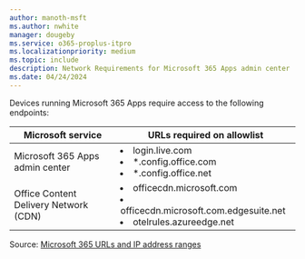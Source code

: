 ```yaml
---
author: manoth-msft
ms.author: nwhite
manager: dougeby
ms.service: o365-proplus-itpro
ms.localizationpriority: medium
ms.topic: include
description: Network Requirements for Microsoft 365 Apps admin center 
ms.date: 04/24/2024
---
```

<!--This file is shared by cloud-update.md, inventory.md, microsoft-365-apps-health.md, overview.md. Headings are driven by article context.-->
Devices running Microsoft 365 Apps require access to the following endpoints:

| Microsoft service | URLs required on allowlist |
| ----------------- | -------------------------- |
| Microsoft 365 Apps admin center      | <li>login.live.com</li><li>\*.config.office.com</li><li>\*.config.office.net</li>
| Office Content Delivery Network (CDN)        | <li>officecdn.microsoft.com</li><li>officecdn.microsoft.com.edgesuite.net</li><li>otelrules.azureedge.net</li>

Source: [Microsoft 365 URLs and IP address ranges](/microsoft-365/enterprise/urls-and-ip-address-ranges)
